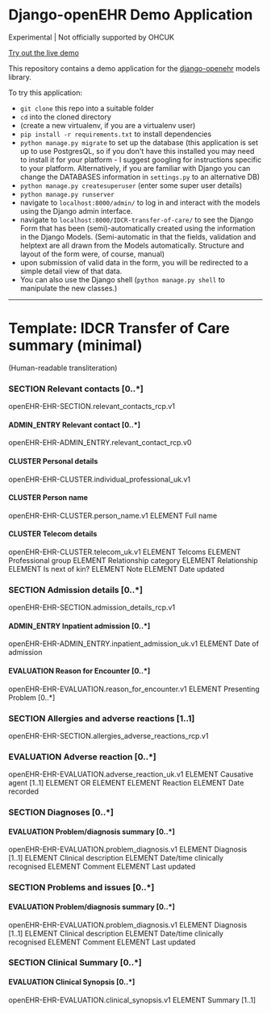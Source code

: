# Django-openEHR Demo Application

Experimental | Not officially supported by OHCUK

[Try out the live demo](https://djopenehr.herokuapp.com/IDCR-transfer-of-care/)

This repository contains a demo application for the [django-openehr](https://pypi.python.org/pypi/django_openehr) models library.

To try this application:

* `git clone` this repo into a suitable folder
* `cd` into the cloned directory
* (create a new virtualenv, if you are a virtualenv user)
* `pip install -r requirements.txt` to install dependencies
* `python manage.py migrate` to set up the database (this application is set up to use PostgresQL, so if you don't have this installed you may need to install it for your platform - I suggest googling for instructions specific to your platform. Alternatively, if you are familiar with Django you can change the DATABASES information in `settings.py` to an alternative DB)
* `python manage.py createsuperuser` (enter some super user details)
* `python manage.py runserver`
* navigate to `localhost:8000/admin/` to log in and interact with the models using the Django admin interface.
* navigate to `localhost:8000/IDCR-transfer-of-care/` to see the Django Form that has been (semi)-automatically created using the information in the Django Models. (Semi-automatic in that the fields, validation and helptext are all drawn from the Models automatically. Structure and layout of the form were, of course, manual)
* upon submission of valid data in the form, you will be redirected to a simple detail view of that data.
* You can also use the Django shell (`python manage.py shell` to manipulate the new classes.)

-----

# Template: IDCR Transfer of Care summary (minimal)
(Human-readable transliteration)

### SECTION Relevant contacts [0..*]
openEHR-EHR-SECTION.relevant_contacts_rcp.v1
#### ADMIN_ENTRY Relevant contact [0..*]
openEHR-EHR-ADMIN_ENTRY.relevant_contact_rcp.v0
#### CLUSTER Personal details
openEHR-EHR-CLUSTER.individual_professional_uk.v1
#### CLUSTER Person name
openEHR-EHR-CLUSTER.person_name.v1
ELEMENT Full name
#### CLUSTER Telecom details
openEHR-EHR-CLUSTER.telecom_uk.v1
ELEMENT Telcoms
ELEMENT Professional group
ELEMENT Relationship category
ELEMENT Relationship
ELEMENT Is next of kin?
ELEMENT Note
ELEMENT Date updated

### SECTION Admission details [0..*]
openEHR-EHR-SECTION.admission_details_rcp.v1
#### ADMIN_ENTRY Inpatient admission [0..*]
openEHR-EHR-ADMIN_ENTRY.inpatient_admission_uk.v1
ELEMENT Date of admission

#### EVALUATION Reason for Encounter [0..*]
openEHR-EHR-EVALUATION.reason_for_encounter.v1
ELEMENT Presenting Problem [0..*]

### SECTION Allergies and adverse reactions [1..1]
openEHR-EHR-SECTION.allergies_adverse_reactions_rcp.v1
### EVALUATION Adverse reaction [0..*]
openEHR-EHR-EVALUATION.adverse_reaction_uk.v1
ELEMENT Causative agent [1..1] ELEMENT   OR   ELEMENT
ELEMENT Reaction
ELEMENT Date recorded

### SECTION Diagnoses [0..*]
#### EVALUATION Problem/diagnosis summary [0..*]
openEHR-EHR-EVALUATION.problem_diagnosis.v1
ELEMENT Diagnosis [1..1]
ELEMENT Clinical description
ELEMENT Date/time clinically recognised
ELEMENT Comment
ELEMENT Last updated

### SECTION Problems and issues [0..*]
#### EVALUATION Problem/diagnosis summary [0..*]
openEHR-EHR-EVALUATION.problem_diagnosis.v1
ELEMENT Diagnosis [1..1]
ELEMENT Clinical description
ELEMENT Date/time clinically recognised
ELEMENT Comment
ELEMENT Last updated

### SECTION Clinical Summary [0..*]
#### EVALUATION Clinical Synopsis [0..*]
openEHR-EHR-EVALUATION.clinical_synopsis.v1
ELEMENT Summary [1..1]
